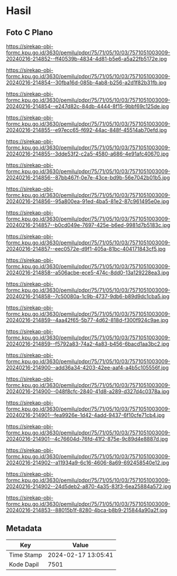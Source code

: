 # Hasil

## Foto C Plano

https://sirekap-obj-formc.kpu.go.id/3630/pemilu/pdpr/75/71/05/10/03/7571051003009-20240216-214852--ff40539b-4834-4d81-b5e6-a5a22fb5172e.jpg

https://sirekap-obj-formc.kpu.go.id/3630/pemilu/pdpr/75/71/05/10/03/7571051003009-20240216-214854--30fba16d-085b-4ab8-b256-a2d1f82b31fb.jpg

https://sirekap-obj-formc.kpu.go.id/3630/pemilu/pdpr/75/71/05/10/03/7571051003009-20240216-214854--e247d82c-84db-4444-8f15-9bbf69c125de.jpg

https://sirekap-obj-formc.kpu.go.id/3630/pemilu/pdpr/75/71/05/10/03/7571051003009-20240216-214855--e97ecc65-f692-44ac-848f-45514ab70efd.jpg

https://sirekap-obj-formc.kpu.go.id/3630/pemilu/pdpr/75/71/05/10/03/7571051003009-20240216-214855--3dde53f2-c2a5-4580-a686-4e91afc40670.jpg

https://sirekap-obj-formc.kpu.go.id/3630/pemilu/pdpr/75/71/05/10/03/7571051003009-20240216-214856--87bb467f-0e7e-43ce-bd9b-56e7042b01b5.jpg

https://sirekap-obj-formc.kpu.go.id/3630/pemilu/pdpr/75/71/05/10/03/7571051003009-20240216-214856--95a800ea-91ed-4ba5-81e2-87c961495e0e.jpg

https://sirekap-obj-formc.kpu.go.id/3630/pemilu/pdpr/75/71/05/10/03/7571051003009-20240216-214857--b0cd049e-7697-425e-b6ed-9981d7b5183c.jpg

https://sirekap-obj-formc.kpu.go.id/3630/pemilu/pdpr/75/71/05/10/03/7571051003009-20240216-214857--eec0572e-d9f1-405a-81bc-404171843cf5.jpg

https://sirekap-obj-formc.kpu.go.id/3630/pemilu/pdpr/75/71/05/10/03/7571051003009-20240216-214858--a506acbe-ece5-474c-8dd0-13a129228ea3.jpg

https://sirekap-obj-formc.kpu.go.id/3630/pemilu/pdpr/75/71/05/10/03/7571051003009-20240216-214858--7c50080a-1c9b-4737-9db6-b89d9dc1cba5.jpg

https://sirekap-obj-formc.kpu.go.id/3630/pemilu/pdpr/75/71/05/10/03/7571051003009-20240216-214859--4aa42f65-5b77-4d62-818d-f300f924c9ae.jpg

https://sirekap-obj-formc.kpu.go.id/3630/pemilu/pdpr/75/71/05/10/03/7571051003009-20240216-214859--f5792a83-74a2-4a83-b456-6bacd1aa3bc2.jpg

https://sirekap-obj-formc.kpu.go.id/3630/pemilu/pdpr/75/71/05/10/03/7571051003009-20240216-214900--add36a34-4203-42ee-aaf4-a4b5c105556f.jpg

https://sirekap-obj-formc.kpu.go.id/3630/pemilu/pdpr/75/71/05/10/03/7571051003009-20240216-214900--048f8cfc-2840-41d8-a289-d327d4c0378a.jpg

https://sirekap-obj-formc.kpu.go.id/3630/pemilu/pdpr/75/71/05/10/03/7571051003009-20240216-214901--fea9926e-1d42-4add-9437-6f10cfe71cb4.jpg

https://sirekap-obj-formc.kpu.go.id/3630/pemilu/pdpr/75/71/05/10/03/7571051003009-20240216-214901--4c76604d-76fd-41f2-875e-9c89d4e8887d.jpg

https://sirekap-obj-formc.kpu.go.id/3630/pemilu/pdpr/75/71/05/10/03/7571051003009-20240216-214902--a11934a9-6c16-4606-8a69-692458540e12.jpg

https://sirekap-obj-formc.kpu.go.id/3630/pemilu/pdpr/75/71/05/10/03/7571051003009-20240216-214902--24d5deb2-a870-4a35-83f3-6ea25884a572.jpg

https://sirekap-obj-formc.kpu.go.id/3630/pemilu/pdpr/75/71/05/10/03/7571051003009-20240216-214853--88015b1f-8280-4bca-b8b9-215844a90a2f.jpg


## Metadata

| Key        | Value               |
| ---------- | ------------------- |
| Time Stamp | 2024-02-17 13:05:41 |
| Kode Dapil | 7501                |




